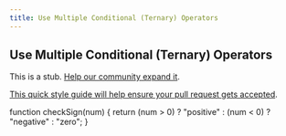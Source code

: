 ```yaml
---
title: Use Multiple Conditional (Ternary) Operators
---
```

## Use Multiple Conditional (Ternary) Operators

This is a stub. <a href='https://github.com/freecodecamp/guides/tree/master/src/pages/certifications/javascript-algorithms-and-data-structures/basic-javascript/use-multiple-conditional-ternary-operators/index.md' target='_blank' rel='nofollow'>Help our community expand it</a>.

<a href='https://github.com/freecodecamp/guides/blob/master/README.md' target='_blank' rel='nofollow'>This quick style guide will help ensure your pull request gets accepted</a>.



<!-- The article goes here, in GitHub-flavored Markdown. Feel free to add YouTube videos, images, and CodePen/JSBin embeds  -->

function checkSign(num) {
    return (num > 0) ? "positive" : (num < 0) ? "negative" : "zero";
}
